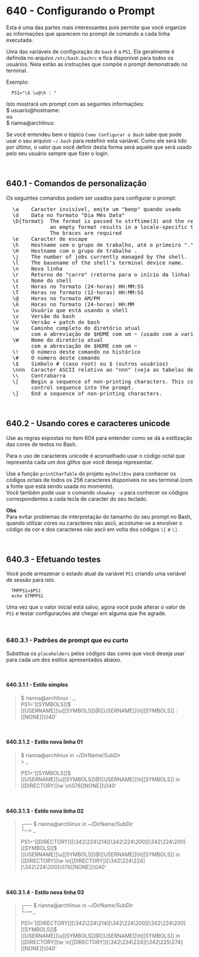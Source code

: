﻿# 640 - Configurando o Prompt

Esta é uma das partes mais interessantes pois permite que você organize as informações que aparecem
no prompt de comando a cada linha executada.  

Uma das variáveis de configuração do ``bash`` é a ``PS1``. Ela geralmente é definida no arquivo
``/etc/bash.bachrc`` e fica disponível para todos os usuários. Nela estão as instruções que compõe
o prompt demonstrado no terminal.  

Exemplo:
``` /etc/bash.bachrc
  PS1="\$ \u@\h : "
```

Isto mostrará um prompt com as seguintes informações:  
  $ usuario@hostname:  
  ou  
  $ rianna@archlinux:  

Se você entendeu bem o tópico ``Como Configurar o Bash`` sabe que pode usar o seu arquivo
``~/.bash`` para redefinir esta variável. Como ele será lido por último, o valor que você definir
desta forma será aquele que será usado pelo seu usuário sempre que fizer o login.



&nbsp;

## 640.1 - Comandos de personalização

Os seguintes comandos podem ser usados para configurar o prompt:  

<pre>
  \a    Caracter invisível, emite um "beep" quando usado
  \d    Data no formato "Dia Mês Data"
  \D{format}  The format is passed to strftime(3) and the result is inserted in the prompt string;
              an empty format results in a locale-specific time representation.
              The braces are required
  \e    Caracter de escape
  \h    Hostname sem o grupo de trabalho, até o primeiro "."
  \H    Hostname com o grupo de trabalho .
  \j    The number of jobs currently managed by the shell.
  \l    The basename of the shell's terminal device name.
  \n    Nova linha
  \r    Retorno de "carro" (retorna para o início da linha)
  \s    Nome do shell
  \t    Horas no formato (24-horas) HH:MM:SS
  \T    Horas no formato (12-horas) HH:MM:SS
  \@    Horas no formato AM/PM
  \A    Horas no formato (24-horas) HH:MM
  \u    Usuário que está usando o shell
  \v    Versão do bash
  \V    Versão + patch do bash
  \w    Caminho completo do diretório atual
        com a abreviação de $HOME com um ~ (usado com a variável $PROMPT_DIRTRIM)
  \W    Nome do diretório atual
        com a abreviação de $HOME com um ~
  \!    O número deste comando no histórico
  \#    O número deste comando
  \$    Simbolo # (caso root) ou $ (outros usuários)
  \nnn  Caracter ASCII relativo ao "nnn" (veja as tabelas de caracteres no apendice)
  \\    Contrabarra
  \[    Begin a sequence of non-printing characters. This could be used to embed a terminal
        control sequence into the prompt.
  \]    End a sequence of non-printing characters.
</pre>


&nbsp;

## 640.2 - Usando cores e caracteres unicode

Use as regras expostas no item 604 para entender como se dá a estilização das cores de textos no
Bash.  

Para o uso de caracteres unicode é aconselhado usar o código octal que representa cada um dos 
glifos que você deseja representar.  

Use a função ``printCharTable`` do projeto ``myShellEnv`` para conhecer os códigos octais de todos
os 256 caracteres disponíveis no seu terminal (com a fonte que está sendo usada no momento).  
Você também pode usar o comando ``showkey -a`` para conhecer os códigos correspondentes a cada 
tecla de caracter do seu teclado.


**Obs**  
Para evitar problemas de interpretação do tamanho do seu prompt no Bash, quando utilizar cores ou
caracteres não ascii, acostume-se a envolver o código da cor e dos caracteres não ascii em
volta dos códigos ``\[`` e ``\]``.  



&nbsp;

## 640.3 - Efetuando testes

Você pode armazenar o estado atual da variável ``PS1`` criando uma variável de sessão para isto.

``` shell
  TMPPS1=$PS1
  echo $TMPPS1
```

Uma vez que o valor inicial está salvo, agora você pode alterar o valor de ``PS1`` e testar
configurações até chegar em alguma que lhe agrade.



&nbsp;

### 640.3.1 - Padrões de prompt que eu curto

Substitua os ``placeholders`` pelos códigos das cores que você deseja usar para cada um dos estilos
apresentados abaixo.  


&nbsp;

#### 640.3.1.1 - Estilo simples

> $ rianna@archlinux : _  
> PS1='[[SYMBOLS]]\$ [[USERNAME]]\u[[SYMBOLS]]@[[USERNAME]]\h[[SYMBOLS]] :[[NONE]]\040'


&nbsp;

#### 640.3.1.2 - Estilo nova linha 01

> $ rianna@archlinux in ~/DirName/SubDir  
> \> _  
>   
> PS1='[[SYMBOLS]]\$ [[USERNAME]]\u[[SYMBOLS]]@[[USERNAME]]\h[[SYMBOLS]] in [[DIRECTORY]]\w \n\076[[NONE]]\040'


&nbsp;

#### 640.3.1.3 - Estilo nova linha 02

> ┌── $ rianna@archlinux in ~/DirName/SubDir  
> └─> _  
>  
> PS1='[[DIRECTORY]]\[\342\224\214\]\[\342\224\200\]\[\342\224\200\] [[SYMBOLS]]\$ [[USERNAME]]\u[[SYMBOLS]]@[[USERNAME]]\h[[SYMBOLS]] in [[DIRECTORY]]\w \n[[DIRECTORY]]\[\342\224\224\]\[\342\224\200\]\076[[NONE]]\040'


&nbsp;

#### 640.3.1.4 - Estilo nova linha 03

> ┌── $ rianna@archlinux in ~/DirName/SubDir  
> └─╼ _  
>  
> PS1='[[DIRECTORY]]\[\342\224\214\]\[\342\224\200\]\[\342\224\200\] [[SYMBOLS]]\$ [[USERNAME]]\u[[SYMBOLS]]@[[USERNAME]]\h[[SYMBOLS]] in [[DIRECTORY]]\w \n[[DIRECTORY]]\[\342\224\224\]\[\342\225\274\][[NONE]]\040'
